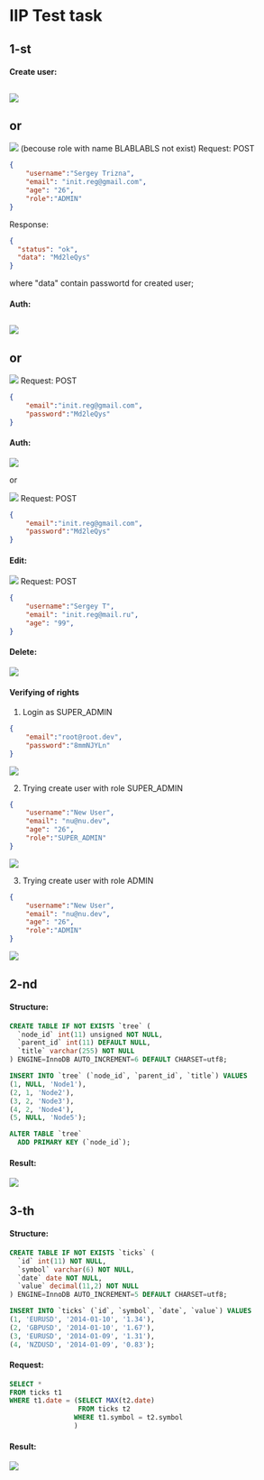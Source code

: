 # IIP Test task
## 1-st

#### Create user:
![](http://dl4.joxi.net/drive/2017/02/20/0004/1376/279904/04/76274b0f3a.jpg)
---
or
---
![](http://dl4.joxi.net/drive/2017/02/20/0004/1376/279904/04/eb3b9965f4.jpg)
(becouse role with name BLABLABLS not exist)
Request: POST


```json
{
	"username":"Sergey Trizna",
	"email": "init.reg@gmail.com",
	"age": "26",
	"role":"ADMIN"
} 
```
Response:
```json
{
  "status": "ok",
  "data": "Md2leQys"
}
```
where "data" contain passwortd for created user;

#### Auth:
![](http://dl4.joxi.net/drive/2017/02/20/0004/1376/279904/04/291ba666cc.jpg)
---
or  
---
![](http://dl4.joxi.net/drive/2017/02/20/0004/1376/279904/04/ea87c0e9a5.jpg)
Request: POST

```json
{
	"email":"init.reg@gmail.com",
	"password":"Md2leQys"
} 
```

#### Auth:
![](http://dl4.joxi.net/drive/2017/02/20/0004/1376/279904/04/291ba666cc.jpg)

or  

![](http://dl4.joxi.net/drive/2017/02/20/0004/1376/279904/04/ea87c0e9a5.jpg)
Request: POST

```json
{
	"email":"init.reg@gmail.com",
	"password":"Md2leQys"
} 
```

#### Edit: 
![](http://dl3.joxi.net/drive/2017/02/20/0004/1376/279904/04/ba4a0f91c2.jpg)
Request: POST
```json
{
	"username":"Sergey T",
	"email": "init.reg@mail.ru",
	"age": "99",
} 
```

#### Delete: 
![](http://dl4.joxi.net/drive/2017/02/20/0004/1376/279904/04/eaf5abefbe.jpg)


#### Verifying of rights
  1. Login as SUPER_ADMIN
```json
{
	"email":"root@root.dev",
	"password":"8mmNJYLn"
} 
```
![](http://dl3.joxi.net/drive/2017/02/20/0004/1376/279904/04/373189e119.jpg)

2. Trying create user with role SUPER_ADMIN
```json
{
	"username":"New User",
	"email": "nu@nu.dev",
	"age": "26",
	"role":"SUPER_ADMIN"
}
```
![](http://dl4.joxi.net/drive/2017/02/20/0004/1376/279904/04/eed0064e97.jpg)

3. Trying create user with role ADMIN
```json
{
	"username":"New User",
	"email": "nu@nu.dev",
	"age": "26",
	"role":"ADMIN"
}
```
![](http://dl4.joxi.net/drive/2017/02/20/0004/1376/279904/04/0e5a8e8a61.jpg)


## 2-nd
#### Structure: 
```sql
CREATE TABLE IF NOT EXISTS `tree` (
  `node_id` int(11) unsigned NOT NULL,
  `parent_id` int(11) DEFAULT NULL,
  `title` varchar(255) NOT NULL
) ENGINE=InnoDB AUTO_INCREMENT=6 DEFAULT CHARSET=utf8;

INSERT INTO `tree` (`node_id`, `parent_id`, `title`) VALUES
(1, NULL, 'Node1'),
(2, 1, 'Node2'),
(3, 2, 'Node3'),
(4, 2, 'Node4'),
(5, NULL, 'Node5');

ALTER TABLE `tree`
  ADD PRIMARY KEY (`node_id`);
```
#### Result: 
![](http://dl3.joxi.net/drive/2017/02/20/0004/1376/279904/04/e6115f572d.jpg)

## 3-th
#### Structure: 
```sql
CREATE TABLE IF NOT EXISTS `ticks` (
  `id` int(11) NOT NULL,
  `symbol` varchar(6) NOT NULL,
  `date` date NOT NULL,
  `value` decimal(11,2) NOT NULL
) ENGINE=InnoDB AUTO_INCREMENT=5 DEFAULT CHARSET=utf8;

INSERT INTO `ticks` (`id`, `symbol`, `date`, `value`) VALUES
(1, 'EURUSD', '2014-01-10', '1.34'),
(2, 'GBPUSD', '2014-01-10', '1.67'),
(3, 'EURUSD', '2014-01-09', '1.31'),
(4, 'NZDUSD', '2014-01-09', '0.83');
```

#### Request:
```sql
SELECT *
FROM ticks t1
WHERE t1.date = (SELECT MAX(t2.date)
                 FROM ticks t2
                WHERE t1.symbol = t2.symbol
                ) 
```

#### Result: 
![](http://dl3.joxi.net/drive/2017/02/20/0004/1376/279904/04/51320750b6.jpg)

